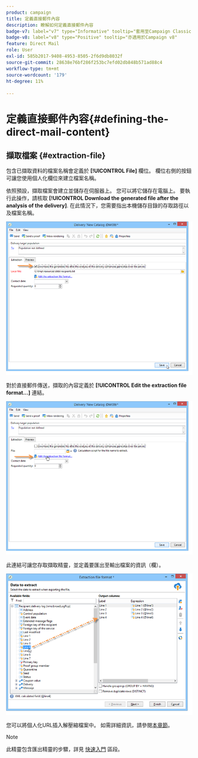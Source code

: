 ```yaml
---
product: campaign
title: 定義直接郵件內容
description: 瞭解如何定義直接郵件內容
badge-v7: label="v7" type="Informative" tooltip="套用至Campaign Classic v7"
badge-v8: label="v8" type="Positive" tooltip="亦適用於Campaign v8"
feature: Direct Mail
role: User
exl-id: 585b2017-9408-4953-8505-2f6d9db8032f
source-git-commit: 28638e76bf286f253bc7efd02db848b571ad88c4
workflow-type: tm+mt
source-wordcount: '179'
ht-degree: 11%

---
```


# 定義直接郵件內容{#defining-the-direct-mail-content}

## 擷取檔案 {#extraction-file}

包含已擷取資料的檔案名稱會定義於 **[!UICONTROL File]** 欄位。 欄位右側的按鈕可讓您使用個人化欄位來建立檔案名稱。

依照預設，擷取檔案會建立並儲存在伺服器上。 您可以將它儲存在電腦上。 要執行此操作，請核取 **[!UICONTROL Download the generated file after the analysis of the delivery]**. 在此情況下，您需要指出本機儲存目錄的存取路徑以及檔案名稱。

![](assets/s_ncs_user_mail_delivery_local_file.png)

對於直接郵件傳送，擷取的內容定義於 **[!UICONTROL Edit the extraction file format...]** 連結。

![](assets/s_ncs_user_mail_delivery_format_link.png)

此連結可讓您存取擷取精靈，並定義要匯出至輸出檔案的資訊（欄）。

![](assets/s_ncs_user_mail_delivery_format_wz.png)

您可以將個人化URL插入解壓縮檔案中。 如需詳細資訊，請參閱[本章節](../../web/using/publishing-a-web-form.md)。

>[!NOTE]
>
>此精靈包含匯出精靈的步驟，詳見 [快速入門](../../platform/using/executing-export-jobs.md) 區段。
